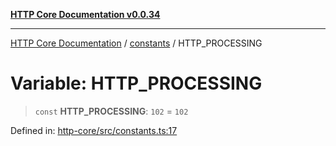 [**HTTP Core Documentation v0.0.34**](../../README.md)

***

[HTTP Core Documentation](../../modules.md) / [constants](../README.md) / HTTP\_PROCESSING

# Variable: HTTP\_PROCESSING

> `const` **HTTP\_PROCESSING**: `102` = `102`

Defined in: [http-core/src/constants.ts:17](https://github.com/stonemjs/http-core/blob/8d2f265873c2a6f093cdaa7580ed7328bd078613/src/constants.ts#L17)
